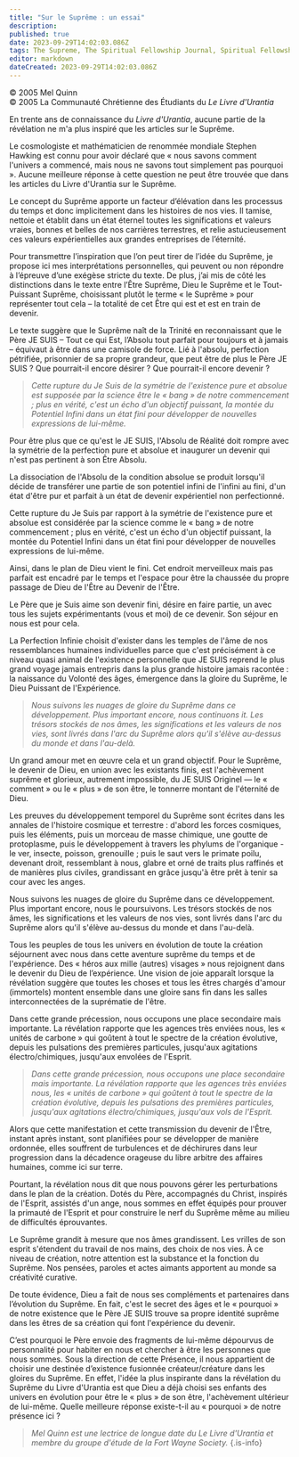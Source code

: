 ```yaml
---
title: "Sur le Suprême : un essai"
description: 
published: true
date: 2023-09-29T14:02:03.086Z
tags: The Supreme, The Spiritual Fellowship Journal, Spiritual Fellowship, article
editor: markdown
dateCreated: 2023-09-29T14:02:03.086Z
---
```


<p class="v-card v-sheet theme--light gray lighten-3 px-2">© 2005 Mel Quinn<br>© 2005 La Communauté Chrétienne des Étudiants du <i>Le Livre d'Urantia</i></p>


En trente ans de connaissance du _Livre d'Urantia_, aucune partie de la révélation ne m'a plus inspiré que les articles sur le Suprême.

Le cosmologiste et mathématicien de renommée mondiale Stephen Hawking est connu pour avoir déclaré que « nous savons comment l'univers a commencé, mais nous ne savons tout simplement pas pourquoi ». Aucune meilleure réponse à cette question ne peut être trouvée que dans les articles du Livre d'Urantia sur le Suprême.

Le concept du Suprême apporte un facteur d’élévation dans les processus du temps et donc implicitement dans les histoires de nos vies. Il tamise, nettoie et établit dans un état éternel toutes les significations et valeurs vraies, bonnes et belles de nos carrières terrestres, et relie astucieusement ces valeurs expérientielles aux grandes entreprises de l’éternité.

Pour transmettre l’inspiration que l’on peut tirer de l’idée du Suprême, je propose ici mes interprétations personnelles, qui peuvent ou non répondre à l’épreuve d’une exégèse stricte du texte. De plus, j’ai mis de côté les distinctions dans le texte entre l’Être Suprême, Dieu le Suprême et le Tout-Puissant Suprême, choisissant plutôt le terme « le Suprême » pour représenter tout cela – la totalité de cet Être qui est et est en train de devenir.

Le texte suggère que le Suprême naît de la Trinité en reconnaissant que le Père JE SUIS – Tout ce qui Est, l’Absolu tout parfait pour toujours et à jamais – équivaut à être dans une camisole de force. Lié à l'absolu, perfection pétrifiée, prisonnier de sa propre grandeur, que peut être de plus le Père JE SUIS ? Que pourrait-il encore désirer ? Que pourrait-il encore devenir ?

> _Cette rupture du Je Suis de la symétrie de l'existence pure et absolue est supposée par la science être le « bang » de notre commencement ; plus en vérité, c'est un écho d'un objectif puissant, la montée du Potentiel Infini dans un état fini pour développer de nouvelles expressions de lui-même._

Pour être plus que ce qu'est le JE SUIS, l'Absolu de Réalité doit rompre avec la symétrie de la perfection pure et absolue et inaugurer un devenir qui n'est pas pertinent à son Être Absolu.

La dissociation de l'Absolu de la condition absolue se produit lorsqu'il décide de transférer une partie de son potentiel infini de l'infini au fini, d'un état d'être pur et parfait à un état de devenir expérientiel non perfectionné.

Cette rupture du Je Suis par rapport à la symétrie de l'existence pure et absolue est considérée par la science comme le « bang » de notre commencement ; plus en vérité, c'est un écho d'un objectif puissant, la montée du Potentiel Infini dans un état fini pour développer de nouvelles expressions de lui-même.

Ainsi, dans le plan de Dieu vient le fini. Cet endroit merveilleux mais pas parfait est encadré par le temps et l'espace pour être la chaussée du propre passage de Dieu de l'Être au Devenir de l'Être.

Le Père que je Suis aime son devenir fini, désire en faire partie, un avec tous les sujets expérimentants (vous et moi) de ce devenir. Son séjour en nous est pour cela.

La Perfection Infinie choisit d'exister dans les temples de l'âme de nos ressemblances humaines individuelles parce que c'est précisément à ce niveau quasi animal de l'existence personnelle que JE SUIS reprend le plus grand voyage jamais entrepris dans la plus grande histoire jamais racontée : la naissance du Volonté des âges, émergence dans la gloire du Suprême, le Dieu Puissant de l'Expérience.

> _Nous suivons les nuages de gloire du Suprême dans ce développement. Plus important encore, nous continuons $i t$. Les trésors stockés de nos âmes, les significations et les valeurs de nos vies, sont livrés dans l'arc du Suprême alors qu'il s'élève au-dessus du monde et dans l'au-delà._

Un grand amour met en œuvre cela et un grand objectif. Pour le Suprême, le devenir de Dieu, en union avec les existants finis, est l'achèvement suprême et glorieux, autrement impossible, du JE SUIS Originel — le « comment » ou le « plus » de son être, le tonnerre montant de l'éternité de Dieu.

Les preuves du développement temporel du Suprême sont écrites dans les annales de l'histoire cosmique et terrestre : d'abord les forces cosmiques, puis les éléments, puis un morceau de masse chimique, une goutte de protoplasme, puis le développement à travers les phylums de l'organique - le ver, insecte, poisson, grenouille ; puis le saut vers le primate poilu, devenant droit, ressemblant à nous, glabre et orné de traits plus raffinés et de manières plus civiles, grandissant en grâce jusqu'à être prêt à tenir sa cour avec les anges.

Nous suivons les nuages de gloire du Suprême dans ce développement. Plus important encore, nous le poursuivons. Les trésors stockés de nos âmes, les significations et les valeurs de nos vies, sont livrés dans l'arc du Suprême alors qu'il s'élève au-dessus du monde et dans l'au-delà.

Tous les peuples de tous les univers en évolution de toute la création séjournent avec nous dans cette aventure suprême du temps et de l'expérience. Des « héros aux mille (autres) visages » nous rejoignent dans le devenir du Dieu de l’expérience. Une vision de joie apparaît lorsque la révélation suggère que toutes les choses et tous les êtres chargés d'amour (immortels) montent ensemble dans une gloire sans fin dans les salles interconnectées de la suprématie de l'être.

Dans cette grande précession, nous occupons une place secondaire mais importante. La révélation rapporte que les agences très enviées nous, les « unités de carbone » qui goûtent à tout le spectre de la création évolutive, depuis les pulsations des premières particules, jusqu'aux agitations électro/chimiques, jusqu'aux envolées de l'Esprit.

> _Dans cette grande précession, nous occupons une place secondaire mais importante. La révélation rapporte que les agences très enviées nous, les « unités de carbone » qui goûtent à tout le spectre de la création évolutive, depuis les pulsations des premières particules, jusqu'aux agitations électro/chimiques, jusqu'aux vols de l'Esprit._

Alors que cette manifestation et cette transmission du devenir de l'Être, instant après instant, sont planifiées pour se développer de manière ordonnée, elles souffrent de turbulences et de déchirures dans leur progression dans la décadence orageuse du libre arbitre des affaires humaines, comme ici sur terre.

Pourtant, la révélation nous dit que nous pouvons gérer les perturbations dans le plan de la création. Dotés du Père, accompagnés du Christ, inspirés de l'Esprit, assistés d'un ange, nous sommes en effet équipés pour prouver la primauté de l'Esprit et pour construire le nerf du Suprême même au milieu de difficultés éprouvantes.

Le Suprême grandit à mesure que nos âmes grandissent. Les vrilles de son esprit s'étendent du travail de nos mains, des choix de nos vies. À ce niveau de création, notre attention est la substance et la fonction du Suprême. Nos pensées, paroles et actes aimants apportent au monde sa créativité curative.

De toute évidence, Dieu a fait de nous ses compléments et partenaires dans l’évolution du Suprême. En fait, c'est le secret des âges et le « pourquoi » de notre existence que le Père JE SUIS trouve sa propre identité suprême dans les êtres de sa création qui font l'expérience du devenir.

C’est pourquoi le Père envoie des fragments de lui-même dépourvus de personnalité pour habiter en nous et chercher à être les personnes que nous sommes. Sous la direction de cette Présence, il nous appartient de choisir une destinée d’existence fusionnée créateur/créature dans les gloires du Suprême. En effet, l'idée la plus inspirante dans la révélation du Suprême du Livre d'Urantia est que Dieu a déjà choisi ses enfants des univers en évolution pour être le « plus » de son être, l'achèvement ultérieur de lui-même. Quelle meilleure réponse existe-t-il au « pourquoi » de notre présence ici ?

> _Mel Quinn est une lectrice de longue date du _Le Livre d'Urantia_ et membre du groupe d'étude de la Fort Wayne Society._
{.is-info}





